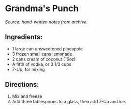 # Grandma's Punch

*Source: hand-written notes from archive.*

## Ingredients:

- 1 large can unsweetened pineapple
- 3 frozen small cans lemonade
- 2 cans cream of coconut (16oz)
- A fifth of vodka, or 3 1/3 cups
- 7-Up, for mixing

## Directions:

1. Mix and freeze
2. Add three tablespoons to a glass, then add 7-Up and ice.